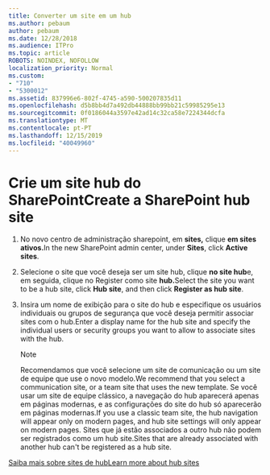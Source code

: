 ```yaml
---
title: Converter um site em um hub
ms.author: pebaum
author: pebaum
ms.date: 12/28/2018
ms.audience: ITPro
ms.topic: article
ROBOTS: NOINDEX, NOFOLLOW
localization_priority: Normal
ms.custom:
- "710"
- "5300012"
ms.assetid: 837996e6-802f-4745-a590-500207835d11
ms.openlocfilehash: d5b8bb4d7a492db44888bb99bb21c59985295e13
ms.sourcegitcommit: 0f0186044a3597e42ad14c32ca58e7224344dcfa
ms.translationtype: MT
ms.contentlocale: pt-PT
ms.lasthandoff: 12/15/2019
ms.locfileid: "40049960"
---
```

# <a name="create-a-sharepoint-hub-site"></a><span data-ttu-id="1c959-102">Crie um site hub do SharePoint</span><span class="sxs-lookup"><span data-stu-id="1c959-102">Create a SharePoint hub site</span></span>

1. <span data-ttu-id="1c959-103">No novo centro de administração sharepoint, em **sites,** clique **em sites ativos.**</span><span class="sxs-lookup"><span data-stu-id="1c959-103">In the new SharePoint admin center, under **Sites**, click **Active sites**.</span></span>

2. <span data-ttu-id="1c959-104">Selecione o site que você deseja ser um site hub, clique **no site hub**e, em seguida, clique no Register como site **hub.**</span><span class="sxs-lookup"><span data-stu-id="1c959-104">Select the site you want to be a hub site, click **Hub site**, and then click **Register as hub site**.</span></span>

3. <span data-ttu-id="1c959-105">Insira um nome de exibição para o site do hub e especifique os usuários individuais ou grupos de segurança que você deseja permitir associar sites com o hub.</span><span class="sxs-lookup"><span data-stu-id="1c959-105">Enter a display name for the hub site and specify the individual users or security groups you want to allow to associate sites with the hub.</span></span>

    > [!NOTE]
    >  <span data-ttu-id="1c959-106">Recomendamos que você selecione um site de comunicação ou um site de equipe que use o novo modelo.</span><span class="sxs-lookup"><span data-stu-id="1c959-106">We recommend that you select a communication site, or a team site that uses the new template.</span></span> <span data-ttu-id="1c959-107">Se você usar um site de equipe clássico, a navegação do hub aparecerá apenas em páginas modernas, e as configurações do site do hub só aparecerão em páginas modernas.</span><span class="sxs-lookup"><span data-stu-id="1c959-107">If you use a classic team site, the hub navigation will appear only on modern pages, and hub site settings will only appear on modern pages.</span></span> <span data-ttu-id="1c959-108">Sites que já estão associados a outro hub não podem ser registrados como um hub site.</span><span class="sxs-lookup"><span data-stu-id="1c959-108">Sites that are already associated with another hub can't be registered as a hub site.</span></span>
  
[<span data-ttu-id="1c959-109">Saiba mais sobre sites de hub</span><span class="sxs-lookup"><span data-stu-id="1c959-109">Learn more about hub sites</span></span>](https://go.microsoft.com/fwlink/?linkid=869149)
  